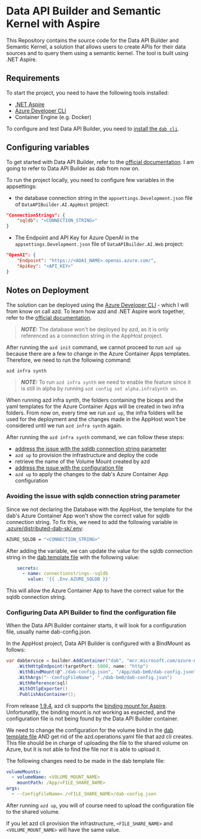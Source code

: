 # Data API Builder and Semantic Kernel with Aspire

This Repository contains the source code for the Data API Builder and Semantic Kernel, a solution that allows users to create APIs for their data sources and to query them using a semantic kernel. The tool is built using .NET Aspire.

## Requirements

To start the project, you need to have the following tools installed:
- [.NET Aspire](https://learn.microsoft.com/en-us/dotnet/aspire/fundamentals/setup-tooling?tabs=windows&pivots=visual-studio)
- [Azure Developer CLI](https://learn.microsoft.com/en-us/azure/developer/azure-developer-cli/install-azd?tabs=winget-windows%2Cbrew-mac%2Cscript-linux&pivots=os-windows)
- Container Engine (e.g. Docker)

To configure and test Data API Builder, you need to [install the `dab cli`](https://learn.microsoft.com/en-us/azure/data-api-builder/how-to-install-cli).

## Configuring variables

To get started with Data API Builder, refer to the [official documentation](https://learn.microsoft.com/en-us/azure/data-api-builder/). I am going to refer to Data API Builder as dab from now on.

To run the project locally, you need to configure few variables in the appsettings:
- the database connection string in the `appsettings.Development.json` file of `DataAPIBuilder.AI.AppHost` project:
```json
"ConnectionStrings": {
    "sqldb": "<CONNECTION_STRING>"
}
```
- The Endpoint and API Key for Azure OpenAI in the `appsettings.Development.json` file of `DataAPIBuilder.AI.Web` project:
```json
"OpenAI": {
    "Endpoint": "https://<AOAI_NAME>.openai.azure.com/",
    "ApiKey": "<API_KEY>"
}
```

## Notes on Deployment

The solution can be deployed using the [Azure Developer CLI](https://learn.microsoft.com/en-us/azure/developer/azure-developer-cli/overview) - which I will from know on call azd.
To learn how azd and .NET Aspire work together, refer to the [official documentation](https://learn.microsoft.com/en-us/dotnet/aspire/deployment/azure/aca-deployment-github-actions?tabs=windows&pivots=github-actions).

> **_NOTE:_**  The database won't be deployed by azd, as it is only referenced as a connection string in the AppHost project.

After running the `azd init` command, we cannot proceed to run `azd up` because there are a few to change in the Azure Container Apps templates. Therefore, we need to run the following command:
```bash
azd infra synth
```

> **_NOTE:_**  To run `azd infra synth` we need to enable the feature since it is still in alpha by running `azd config set alpha.infraSynth on`.

When running azd infra synth, the folders containing the biceps and the yaml templates for the Azure Container Apps will be created in two infra folders. From now on, every time we run `azd up`, the infra folders will be used for the deployment and the changes made in the AppHost won't be considered until we run `azd infra synth` again.

After running the `azd infra synth` command, we can follow these steps:
- [address the issue with the sqldb connection string parameter](#avoiding-the-issue-with-sqldb-connection-string-parameter)
- `azd up` to provision the infrastructure and deploy the code
- retrieve the name of the Volume Mount created by azd
- [address the issue with the configuration file](#configuring-data-api-builder-to-find-the-configuration-file)
- `azd up` to apply the changes to the dab's Azure Container App configuration

### Avoiding the issue with sqldb connection string parameter

Since we not declaring the Database with the AppHost, the template for the dab's Azure Container App won't show the correct value for sqldb connection string. To fix this, we need to add the following variable in [.azure/distributed-dab-sk/.env](./src/DataAPIBuilder.AI/.azure/distributed-dab-sk/.env):
```bash
AZURE_SQLDB = "<CONNECTION_STRING>"
```

After adding the variable, we can update the value for the sqldb connection string in the [dab template file](./src/DataAPIBuilder.AI/DataAPIBuilder.AI.AppHost/infra/dab.tmpl.yaml) with the following value:
```yaml
    secrets:
      - name: connectionstrings--sqldb
        value: '{{ .Env.AZURE_SQLDB }}'
```

This will allow the Azure Container App to have the correct value for the sqldb connection string.

### Configuring Data API Builder to find the configuration file

When the Data API Builder container starts, it will look for a configuration file, usually name dab-config.json.

In the AppHost project, Data API Builder is configured with a BindMount as follows:
```csharp
var dabService = builder.AddContainer("dab", "mcr.microsoft.com/azure-databases/data-api-builder")
    .WithHttpEndpoint(targetPort: 5000, name: "http")
    .WithBindMount(@"./dab-config.json", "/App/dab-bm0/dab-config.json", true)
    .WithArgs("--ConfigFileName", "./dab-bm0/dab-config.json")
    .WithReference(sql)
    .WithOtlpExporter()
    .PublishAsContainer();
```

From release [1.9.4](https://github.com/Azure/azure-dev/releases/tag/azure-dev-cli_1.9.4), azd cli supports the [binding mount for Aspire](https://github.com/Azure/azure-dev/pull/3790). Unfortunatlly, the binding mount is not working as expected, and the configuration file is not being found by the Data API Builder container.

We need to change the configuration for the volume bind in the [dab template file](./src/DataAPIBuilder.AI/DataAPIBuilder.AI.AppHost/infra/dab.tmpl.yaml) AND get rid of the azd.operations.yaml file that azd cli creates. This file should be in charge of uploading the file to the shared volume on Azure, but it is not able to find the file nor it is able to upload it.

The following changes need to be made in the dab template file:
```yaml
volumeMounts:
  - volumeName: <VOLUME_MOUNT_NAME>
    mountPath: /App/<FILE_SHARE_NAME>
args:
  - --ConfigFileName=./<FILE_SHARE_NAME>/dab-config.json
```

After running `azd up`, you will of course need to upload the configuration file to the shared volume.

If you let azd cli provision the infrastructure, `<FILE_SHARE_NAME>` and `<VOLUME_MOUNT_NAME>` will have the same value.